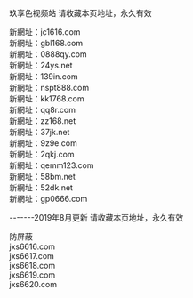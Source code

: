 玖享色视频站
请收藏本页地址，永久有效

新網址：jc1616.com<br>
新網址：gbl168.com<br>
新網址：0888qy.com<br>
新網址：24ys.net<br>
新網址：139in.com<br>
新網址：nspt888.com<br>
新網址：kk1768.com<br>
新網址：qq8r.com<br>
新網址：zz168.net<br>
新網址：37jk.net<br>
新網址：9z9e.com<br>
新網址：2qkj.com<br>
新網址：qemm123.com<br>
新網址：58bm.net<br>
新網址：52dk.net<br>
新網址：gp0666.com<br>

-------2019年8月更新
请收藏本页地址，永久有效

防屏蔽<br>
jxs6616.com<br>
jxs6617.com<br>
jxs6618.com<br>
jxs6619.com<br>
jxs6620.com<br>
